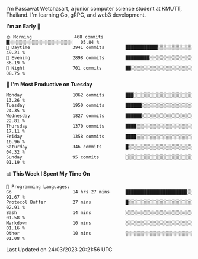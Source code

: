 
I'm Passawat Wetchasart, a junior computer science student at KMUTT, Thailand. I'm learning Go, gRPC, and web3 development.



<!--START_SECTION:waka-->
**I'm an Early 🐤** 

```text
🌞 Morning                468 commits         █░░░░░░░░░░░░░░░░░░░░░░░░   05.84 % 
🌆 Daytime                3941 commits        ████████████░░░░░░░░░░░░░   49.21 % 
🌃 Evening                2898 commits        █████████░░░░░░░░░░░░░░░░   36.19 % 
🌙 Night                  701 commits         ██░░░░░░░░░░░░░░░░░░░░░░░   08.75 % 
```
📅 **I'm Most Productive on Tuesday** 

```text
Monday                   1062 commits        ███░░░░░░░░░░░░░░░░░░░░░░   13.26 % 
Tuesday                  1950 commits        ██████░░░░░░░░░░░░░░░░░░░   24.35 % 
Wednesday                1827 commits        ██████░░░░░░░░░░░░░░░░░░░   22.81 % 
Thursday                 1370 commits        ████░░░░░░░░░░░░░░░░░░░░░   17.11 % 
Friday                   1358 commits        ████░░░░░░░░░░░░░░░░░░░░░   16.96 % 
Saturday                 346 commits         █░░░░░░░░░░░░░░░░░░░░░░░░   04.32 % 
Sunday                   95 commits          ░░░░░░░░░░░░░░░░░░░░░░░░░   01.19 % 
```


📊 **This Week I Spent My Time On** 

```text
💬 Programming Languages: 
Go                       14 hrs 27 mins      ███████████████████████░░   91.67 % 
Protocol Buffer          27 mins             █░░░░░░░░░░░░░░░░░░░░░░░░   02.91 % 
Bash                     14 mins             ░░░░░░░░░░░░░░░░░░░░░░░░░   01.58 % 
Markdown                 10 mins             ░░░░░░░░░░░░░░░░░░░░░░░░░   01.16 % 
Other                    10 mins             ░░░░░░░░░░░░░░░░░░░░░░░░░   01.08 % 
```


 Last Updated on 24/03/2023 20:21:56 UTC
<!--END_SECTION:waka-->

<!--
**markpassawat/markpassawat** is a ✨ _special_ ✨ repository because its `README.md` (this file) appears on your GitHub profile.

Here are some ideas to get you started:

- 🔭 I’m currently working on ...
- 🌱 I’m currently learning ...
- 👯 I’m looking to collaborate on ...
- 🤔 I’m looking for help with ...
- 💬 Ask me about ...
- 📫 How to reach me: ...
- 😄 Pronouns: He/Him
- ⚡ Fun fact: ...
-->
